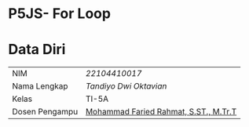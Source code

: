 # P5JS- For Loop
# Data Diri

|  |  |
|--|--|
| NIM | *22104410017* |
| Nama Lengkap | *Tandiyo Dwi Oktavian* |
| Kelas | TI-5A |
| Dosen Pengampu | [Mohammad Faried Rahmat, S.ST., M.Tr.T](https://github.com/fariedrahmat) |
